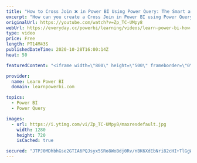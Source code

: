 ```yaml
---
title: "How to Cross Join ❌ in Power BI Using Power Query: The Smart and the Dumb Way!"
excerpt: "How can you create a Cross Join in Power BI using Power Query? Watch the video to learn: 1. What is a Cross Join? 2. When to Use a Cross Join? 3. The Dumb Way to Cross Join (Yes, I was doing it for years) 4. The Smart Way to Cross Join  Links Mentioned in the Video: 👉 Power BI: The Ultimate Calendar"
originalUrl: https://youtube.com/watch?v=Zp_TC-UMpy8
webUrl: https://everyday.cc/powerbi/learning/videos/learn-power-bi-how-to-cross-join-in-power-bi-using-power-query-the-smart-and-the-dumb-way/
type: video
price: Free
length: PT14M43S
publishedDateTime: 2020-10-28T16:00:14Z
heat: 50

featuredContent: "<iframe width=\"800\" height=\"500\" frameborder=\"0\" src=\"https://www.youtube.com/embed/Zp_TC-UMpy8\" allow=\"accelerometer; autoplay; encrypted-media; gyroscope; picture-in-picture\" allowfullscreen></iframe>"

provider:
  name: Learn Power BI
  domain: learnpowerbi.com

topics:
  - Power BI
  - Power Query

images:
  - url: https://i.ytimg.com/vi/Zp_TC-UMpy8/maxresdefault.jpg
    width: 1280
    height: 720
    isCached: true

secured: "JTPJ0MDhbhGse2GTIA6PQJsyx5SRo8WoBdj0Rv/nBK6XdEbNri82cHI+TlGgWsjA2ycdJrMjEhSoUfuPl4RY3bl0P9uIKarUFZQVgi1FkqiUEm8d3DQswLK0xX6Oi/EGAfj28gB8afWXxsawKi5K965FsoYuQn69pKPmFDJvvqjcSgWogPa+3WQboRHsj+35Nh6i4PW18YHcYvZoHTYG1FGMWChyYHtXyGRE/+yR1vThdxgZQ5UDeofgTrtFdlc8k/vS0DdI+cKV6m77Yc30e6Ua05AwekdzYsEfMYWzPnG5x0tX75a11CPEK8/o6th4TO7Kzez5tBLtR1rYEYsNKoeLe5gJ09k9VhR3I93HYmCaquWiLVLPlzShBC86pvb1tdPebB+/LQV5QCtVH9U1+CdbmHJIDb63LL4WCQZQU9E=;wavwuCjmgBdlQL2a0R7M9g=="
---
```


